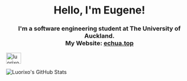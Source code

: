 <h1 align="center">Hello, I'm Eugene!</h1>
<h3 align="center">I'm a software engineering student at The University of Auckland.<br>My Website: <a href='https://echua.top/'>echua.top</a></h3>

<p align="left">
<a href="https://www.linkedin.com/in/eugene-j-chua/" target="blank"><img align="center" src="https://raw.githubusercontent.com/rahuldkjain/github-profile-readme-generator/master/src/images/icons/Social/linked-in-alt.svg" alt="luorixo" height="30" width="40" /></a>
</p>

![Luorixo's GitHub Stats](https://github-readme-stats.vercel.app/api?username=luorixo&show_icons=true&theme=gruvbox_light)
